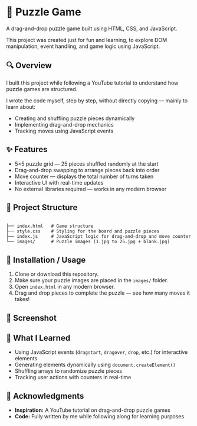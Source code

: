 # 🧩 Puzzle Game

A drag-and-drop puzzle game built using HTML, CSS, and JavaScript.

This project was created just for fun and learning, to explore DOM manipulation, event handling, and game logic using JavaScript.

## 🔍 Overview

I built this project while following a YouTube tutorial to understand how puzzle games are structured.

I wrote the code myself, step by step, without directly copying — mainly to learn about:

- Creating and shuffling puzzle pieces dynamically
- Implementing drag-and-drop mechanics
- Tracking moves using JavaScript events

## ✨ Features

- 5×5 puzzle grid — 25 pieces shuffled randomly at the start
- Drag-and-drop swapping to arrange pieces back into order
- Move counter — displays the total number of turns taken
- Interactive UI with real-time updates
- No external libraries required — works in any modern browser

## 📂 Project Structure

```

├── index.html   # Game structure
├── style.css    # Styling for the board and puzzle pieces
├── index.js     # JavaScript logic for drag-and-drop and move counter
└── images/      # Puzzle images (1.jpg to 25.jpg + blank.jpg)

```

## 🚀 Installation / Usage

1. Clone or download this repository.  
2. Make sure your puzzle images are placed in the `images/` folder.  
3. Open `index.html` in any modern browser.  
4. Drag and drop pieces to complete the puzzle — see how many moves it takes!  

## 📸 Screenshot


## 🧠 What I Learned

- Using JavaScript events (`dragstart`, `dragover`, `drop`, etc.) for interactive elements  
- Generating elements dynamically using `document.createElement()`  
- Shuffling arrays to randomize puzzle pieces  
- Tracking user actions with counters in real-time  

## 🙌 Acknowledgments

- **Inspiration:** A YouTube tutorial on drag-and-drop puzzle games  
- **Code:** Fully written by me while following along for learning purposes  
